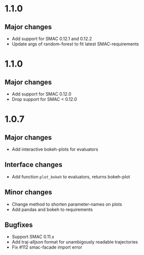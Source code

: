 # 1.1.0

## Major changes
* Add support for SMAC 0.12.1 and 0.12.2
* Update args of random-forest to fit latest SMAC-requirements

# 1.1.0

## Major changes
* Add support for SMAC 0.12.0
* Drop support for SMAC < 0.12.0 

# 1.0.7

## Major changes
* Add interactive bokeh-plots for evaluators 

## Interface changes
* Add function `plot_bokeh` to evaluators, returns bokeh-plot

## Minor changes
* Change method to shorten parameter-names on plots
* Add pandas and bokeh to requirements

## Bugfixes
* Support SMAC 0.11.x
* Add traj-alljson format for unambigously readable trajectories
* Fix #112 smac-facade import error
